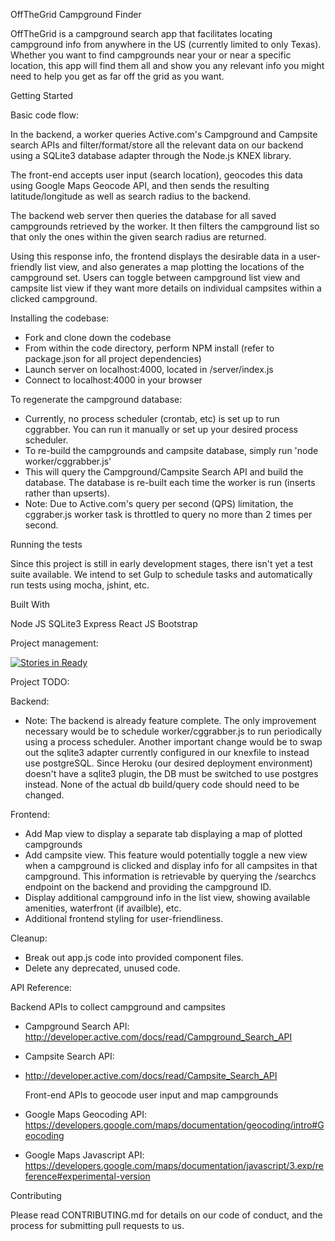 
OffTheGrid Campground Finder

OffTheGrid is a campground search app that facilitates locating campground info from anywhere in the US (currently limited to only Texas). Whether you want to find campgrounds near your or near a specific location, this app will find them all and show you any relevant info you might need to help you get as far off the grid as you want.

Getting Started

Basic code flow:

In the backend, a worker queries Active.com's Campground and Campsite search APIs and filter/format/store all the relevant data on our backend using a SQLite3 database adapter through the Node.js KNEX library.

The front-end accepts user input (search location), geocodes this data using Google Maps Geocode API, and then sends the resulting latitude/longitude as well as search radius to the backend.

The backend web server then queries the database for all saved campgrounds retrieved by the worker. It then filters the campground list so that only the ones within the given search radius are returned.

Using this response info, the frontend displays the desirable data in a user-friendly list view, and also generates a map plotting the locations of the campground set. Users can toggle between campground list view and campsite list view if they want more details on individual campsites within a clicked campground.

Installing the codebase:

- Fork and clone down the codebase
- From within the code directory, perform NPM install (refer to package.json for all project dependencies)
- Launch server on localhost:4000, located in /server/index.js
- Connect to localhost:4000 in your browser

To regenerate the campground database:

- Currently, no process scheduler (crontab, etc) is set up to run cggrabber. You can run it manually or set up your desired process scheduler.
- To re-build the campgrounds and campsite database, simply run 'node worker/cggrabber.js'
- This will query the Campground/Campsite Search API and build the database. The database is re-built each time the worker is run (inserts rather than upserts).
- Note: Due to Active.com's query per second (QPS) limitation, the cggraber.js worker task is throttled to query no more than 2 times per second.

Running the tests

Since this project is still in early development stages, there isn't yet a test suite available. We intend to set Gulp to schedule tasks and automatically run tests using mocha, jshint, etc.

Built With

Node JS
SQLite3
Express
React JS
Bootstrap

Project management:

[![Stories in Ready](https://badge.waffle.io/MKS-teamninja/teamninja.png?label=ready&title=Ready)](http://waffle.io/MKS-teamninja/teamninja)

Project TODO:

Backend:

- Note: The backend is already feature complete. The only improvement necessary would be to schedule worker/cggrabber.js to run periodically using a process scheduler. Another important change would be to swap out the sqlite3 adapter currently configured in our knexfile to instead use postgreSQL. Since Heroku (our desired deployment environment) doesn't have a sqlite3 plugin, the DB must be switched to use postgres instead. None of the actual db build/query code should need to be changed.

Frontend:

- Add Map view to display a separate tab displaying a map of plotted campgrounds
- Add campsite view. This feature would potentially toggle a new view when a campground is clicked and display info for all campsites in that campground. This information is retrievable by querying the /searchcs endpoint on the backend and providing the campground ID.
- Display additional campground info in the list view, showing
  available amenities, waterfront (if availble), etc.
- Additional frontend styling for user-friendliness.

Cleanup:

- Break out app.js code into provided component files.
- Delete any deprecated, unused code.

API Reference:

  Backend APIs to collect campground and campsites

- Campground Search API:
  http://developer.active.com/docs/read/Campground_Search_API
- Campsite Search API:
- http://developer.active.com/docs/read/Campsite_Search_API

  Front-end APIs to geocode user input and map campgrounds

- Google Maps Geocoding API:
  https://developers.google.com/maps/documentation/geocoding/intro#Geocoding
- Google Maps Javascript API:
  https://developers.google.com/maps/documentation/javascript/3.exp/reference#experimental-version

Contributing

Please read CONTRIBUTING.md for details on our code of conduct, and the process for submitting pull requests to us.


